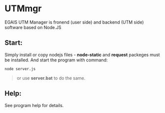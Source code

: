# UTMmgr

EGAIS UTM Manager is fronend (user side) and backend (UTM side) software based on Node.JS


## Start:

 Simply install or copy nodejs files - **node-static** and **request** packeges must be installed.
 And start the program with command:
```
node server.js

```

> or use **server.bat** to do the same.


## Help: 

 See program help for details.

 
